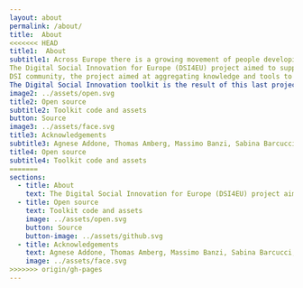 ```yaml
---
layout: about
permalink: /about/
title:  About
<<<<<<< HEAD
title1:  About
subtitle1: Across Europe there is a growing movement of people developing inspiring digital solutions to social challenges. We call this digital social innovation (DSI). These digital solutions have developed thanks to big advances in technology, such as the open source and open data movements, low-cost open hardware, crowdsourcing and Internet of Things (IoT). By empowering citizens and engaging them in civic action, they provide new ways of building social movements, delivering public services and creating social impact in fields as diverse as healthcare, education, democracy, environment, transport and housing.
The Digital Social Innovation for Europe (DSI4EU) project aimed to support this growing network of projects providing a bottom-up approach to tech development. To achieve this goal DSI4EU created the digitalsocial.eu platform, which showcases organisations and case studies, helps to identify funding and support opportunities and DSI-related events, releases all open data and visualizations tools to help understand and analyse the DSI networks. Alongside the digitalsocial.eu platform, the DSI4EU project developed a research on what the DSI landscape in Europe looks like, understanding routes to growth and scale; it developed a set of policy recommendations to support DSI. Finally, by holding a number of events and an experimental programme across Europe to bring together the
DSI community, the project aimed at aggregating knowledge and tools to support digital social innovators, especially those involved in the open hardware movement.
The Digital Social Innovation toolkit is the result of this last project activity: an experimental programme that, from April 2016 to May 2017 involved makers, researchers, practitioners in workshops, talks and online meetups in which they collaborated with us to understand how open hardware and maker projects scale, taking into account societal and community good as a parameter. 
image2: ../assets/open.svg
title2: Open source
subtitle2: Toolkit code and assets
button: Source
image3: ../assets/face.svg
title3: Acknowledgements
subtitle3: Agnese Addone, Thomas Amberg, Massimo Banzi, Sabina Barcucci, Devoldere Bart, Greg Bernarda, Rajashekhar Bijja, Pramal Biswa, Yana Boeva, Valeria Borsotti, Paul Bristow, Stine Broen, Carmen Bruno, Marita Canina, Abhiruchi Chhikara, Gaia Colantonio, David Cuartielles, Tomas De Groote, Arnoud de Jong, Elena Deambrogio, Monica Del Basso, Jaromil Denis Roio, Lieza Dessein, Daniel Dobos, Anita Donna Bianco, Eszter Fakasz, Isabel Farina, Federico Ferretti, Paul Alexandre Fournier, Silvia Galfo, Pablo Garcia, Fanny Giordano, Serena Giulini, Daphna Glaubert, Nathalie Goethals, Davide Gomba, Valeria Graziano, David Green, Eman Haioty, Luc Hanneuse, Mikkel Holst, Irene Ingardi, Philip Koenig, TeeKay Kreissig, Frank Kresin, Bernard Lamon, Fiorenza Lipparini, Simon Lullin, Thomas Maillart, Dario Marmo, Simona Maschi, Maria Menendez Blanco, Massimo Menichinelli, Francesca Mereu, Max Munnecke, Edouard Naz, Susana Nascimento, Asger Nørregård Rasmussen, Abir Oreibi, Antonella Passani, Pasquale Pellegrino, Mirco Piccin, Alexandre Pólvora, Giovannni Profeta, Aruna Raman, Raffaella Rovida, Kavitha Sairam, Julian Salazar, Ilaria Scarpellini, Valentino Schio, Gowtham Selvaraj, Anna Seravalli, Anna Sienicka, Augustin Solioz, Alessandro Squatrito, Tuggle Ra-chel, Rachel Uwa, Christian Villum, Analisa Winther, Sopio Zheng
title4: Open source
subtitle4: Toolkit code and assets
=======
sections:
  - title: About
    text: The Digital Social Innovation for Europe (DSI4EU) project aimed to this growing network of projects providing a bottom-up approach to tech development.     
  - title: Open source
    text: Toolkit code and assets
    image: ../assets/open.svg
    button: Source
    button-image: ../assets/github.svg
  - title: Acknowledgements
    text: Agnese Addone, Thomas Amberg, Massimo Banzi, Sabina Barcucci, Devoldere Bart, Greg Bernarda, Rajashekhar Bijja, Pramal Biswa, Yana Boeva, Valeria Borsotti, Paul Bristow, Stine Broen, Carmen Bruno, Marita Canina, Abhiruchi Chhikara, Gaia Colantonio, David Cuartielles, Tomas De Groote, Arnoud de Jong, Elena Deambrogio, Monica Del Basso, Jaromil Denis Roio, Lieza Dessein, Daniel Dobos, Anita Donna Bianco, Eszter Fakasz, Isabel Farina, Federico Ferretti, Paul Alexandre Fournier, Silvia Galfo, Pablo Garcia, Fanny Giordano, Serena Giulini, Daphna Glaubert, Nathalie Goethals, Davide Gomba, Valeria Graziano, David Green, Eman Haioty, Luc Hanneuse, Mikkel Holst, Irene Ingardi, Philip Koenig, TeeKay Kreissig, Frank Kresin, Bernard Lamon, Fiorenza Lipparini, Simon Lullin, Thomas Maillart, Dario Marmo, Simona Maschi, Maria Menendez Blanco, Massimo Menichinelli, Francesca Mereu, Max Munnecke, Edouard Naz, Susana Nascimento, Asger Nørregård Rasmussen, Abir Oreibi, Antonella Passani, Pasquale Pellegrino, Mirco Piccin, Alexandre Pólvora, Giovannni Profeta, Aruna Raman, Raffaella Rovida, Kavitha Sairam, Julian Salazar, Ilaria Scarpellini, Valentino Schio, Gowtham Selvaraj, Anna Seravalli, Anna Sienicka, Augustin Solioz, Alessandro Squatrito, Tuggle Ra-chel, Rachel Uwa, Christian Villum, Analisa Winther, Sopio Zheng
    image: ../assets/face.svg
>>>>>>> origin/gh-pages
---
```

